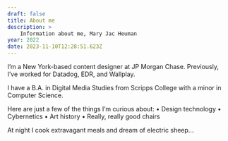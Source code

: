 ```yaml
---
draft: false
title: About me 
description: >
    Information about me, Mary Jac Heuman
year: 2022
date: 2023-11-10T12:28:51.623Z
---
```



I’m a New York-based content designer at JP Morgan Chase. Previously, I’ve worked for Datadog, EDR, and Wallplay.

I have a B.A. in Digital Media Studies from Scripps College with a minor in Computer Science.

Here are just a few of the things I’m curious about:
•   Design technology
•   Cybernetics
•   Art history
•   Really, really good chairs


At night I cook extravagant meals and dream of electric sheep...